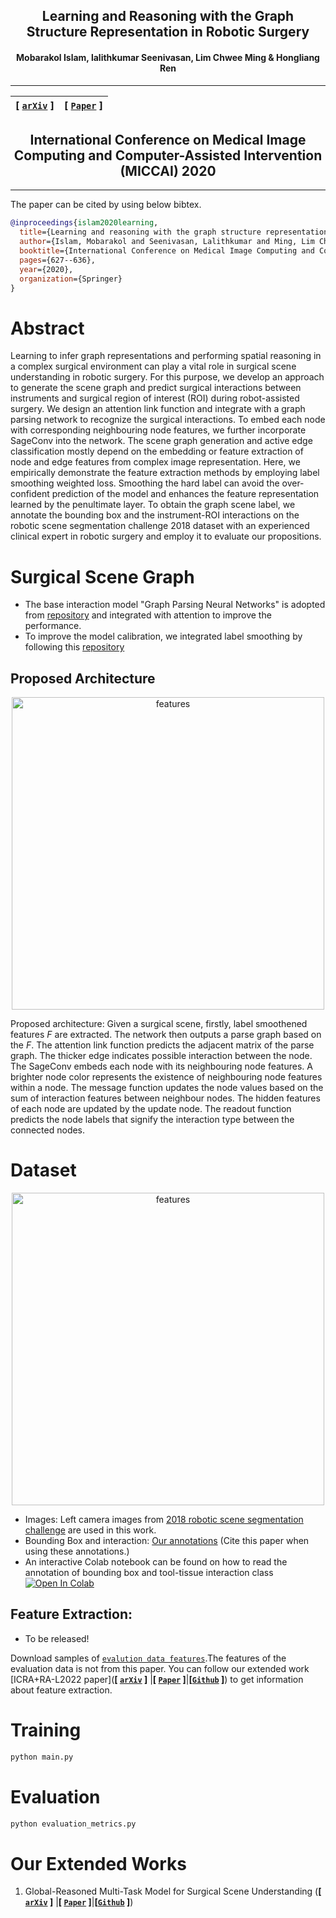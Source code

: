 <div align="center">

<h2> Learning and Reasoning with the Graph Structure Representation in Robotic Surgery </h1>

<h4> Mobarakol Islam, lalithkumar Seenivasan, Lim Chwee Ming & Hongliang Ren </h3>

---
| **[ [```arXiv```](<https://arxiv.org/pdf/2007.03357.pdf>) ]** |**[ [```Paper```](<https://link.springer.com/chapter/10.1007/978-3-030-59716-0_60>) ]** |
|:-------------------:|:-------------------:|
    
International Conference on Medical Image Computing and Computer-Assisted Intervention (MICCAI) 2020
---

</div>     
    
---

The paper can be cited by using below bibtex.

```bibtex
@inproceedings{islam2020learning,
  title={Learning and reasoning with the graph structure representation in robotic surgery},
  author={Islam, Mobarakol and Seenivasan, Lalithkumar and Ming, Lim Chwee and Ren, Hongliang},
  booktitle={International Conference on Medical Image Computing and Computer-Assisted Intervention},
  pages={627--636},
  year={2020},
  organization={Springer}
}
```

# Abstract
Learning to infer graph representations and performing spatial reasoning in a complex surgical environment can play a vital role in surgical scene understanding in robotic surgery. For this purpose, we develop an approach to generate the scene graph and predict surgical interactions between instruments and surgical region of interest (ROI) during robot-assisted surgery. We design an attention link function and integrate with a graph parsing network to recognize the surgical interactions. To embed each node with corresponding neighbouring node features, we further incorporate SageConv into the network. The scene graph generation and active edge classification mostly depend on the embedding or feature extraction of node and edge features from complex image representation. Here, we empirically demonstrate the feature extraction methods by employing label smoothing weighted loss. Smoothing the hard label can avoid the over-confident prediction of the model and enhances the feature representation learned by the penultimate layer. To obtain the graph scene label, we annotate the bounding box and the instrument-ROI interactions on the robotic scene segmentation challenge 2018 dataset with an experienced clinical expert in robotic surgery and employ it to evaluate our propositions.


# Surgical Scene Graph
- The base interaction model "Graph Parsing Neural Networks" is adopted from [repository](https://github.com/SiyuanQi/gpnn) and integrated with attention to improve the performance. <br>
- To improve the model calibration, we integrated label smoothing by following this [repository](https://github.com/seominseok0429/label-smoothing-visualization-pytorch) 

## Proposed Architecture

<p align="center">
<img src="documents/architecutre_fig.jpg" alt="features" width="500"/>
</p>

Proposed architecture: Given a surgical scene, firstly, label smoothened features *F* are extracted. The network then outputs a parse graph based on the *F*. The attention link function predicts the adjacent matrix of the parse graph. The thicker edge indicates possible interaction between the node. The SageConv embeds each node with its neighbouring node features. A brighter node color represents the existence of neighbouring node features within a node. The message function updates the node values based on the sum of interaction features between neighbour nodes. The hidden
features of each node are updated by the update node. The readout function predicts the node labels that signify the interaction type between the connected nodes.

# Dataset

<p align="center">
<img src="documents/dataset_graph.jpg" alt="features" width="500"/>
</p>

- Images: Left camera images from [2018 robotic scene segmentation challenge](https://arxiv.org/pdf/2001.11190.pdf) are used in this work.
- Bounding Box and interaction: [Our annotations](https://drive.google.com/file/d/16G_Pf4E9KjVq7j_7BfBKHg0NyQQ0oTxP/view?usp=sharing) (Cite this paper when using these annotations.)
- An interactive Colab notebook can be found on how to read the annotation of bounding box and tool-tissue interaction class [![Open In Colab](https://colab.research.google.com/assets/colab-badge.svg)](https://github.com/mobarakol/Surgical_SceneGraph_Generation/blob/main/reading_dataset.ipynb)

## Feature Extraction:

- To be released!

Download samples of [`evalution data features`](https://drive.google.com/file/d/1OwWfgBZE0W5grXVaQN63VUUaTvufEmW0/view?usp=sharing).The features of the evaluation data is not from this paper. You can follow our extended work [ICRA+RA-L2022 paper](**[ [```arXiv```](<https://arxiv.org/abs/2201.11957>) ]** |**[ [```Paper```](<https://ieeexplore.ieee.org/document/9695281>) ]**|**[[```Github```](<https://github.com/lalithjets/Global-reasoned-multi-task-model.git>) ]**) to get information about feature extraction.


# Training
```bash
python main.py
```
# Evaluation
```bash
python evaluation_metrics.py
```

# Our Extended Works
1. Global-Reasoned Multi-Task Model for Surgical Scene Understanding (**[ [```arXiv```](<https://arxiv.org/abs/2201.11957>) ]** |**[ [```Paper```](<https://ieeexplore.ieee.org/document/9695281>) ]**|**[[```Github```](<https://github.com/lalithjets/Global-reasoned-multi-task-model.git>) ]**)
